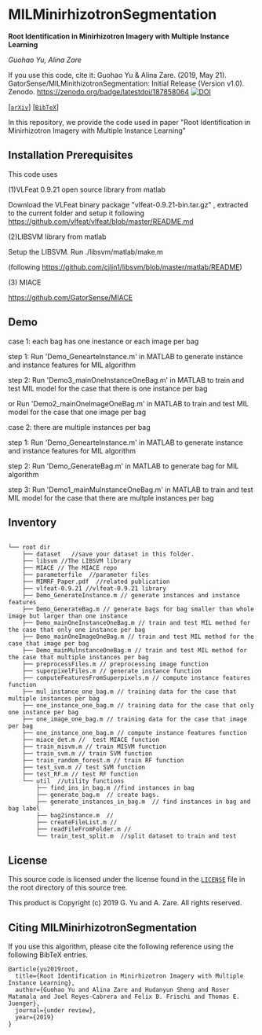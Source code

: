 # MILMinirhizotronSegmentation

**Root Identification in Minirhizotron Imagery with Multiple Instance Learning**

_Guohao Yu, Alina Zare_

If you use this code, cite it: Guohao Yu & Alina Zare. (2019, May 21). GatorSense/MILMinithizotronSegmentation: Initial Release (Version v1.0). Zenodo. https://zenodo.org/badge/latestdoi/187858064 [![DOI](https://zenodo.org/badge/187858064.svg)](https://zenodo.org/badge/latestdoi/187858064)

[[`arXiv`](https://arxiv.org/pdf/1903.03207.pdf)] [[`BibTeX`](#CitingMILMS)]

In this repository, we provide the code used in paper "Root Identification in Minirhizotron Imagery with Multiple Instance Learning"

## Installation Prerequisites

This code uses

(1)VLFeat 0.9.21 open source library from matlab

Download the VLFeat binary package "vlfeat-0.9.21-bin.tar.gz" , extracted to the current folder and setup it following  https://github.com/vlfeat/vlfeat/blob/master/README.md

(2)LIBSVM library from matlab

Setup the LIBSVM. Run ./libsvm/matlab/make.m 

(following https://github.com/cjlin1/libsvm/blob/master/matlab/README)

(3) MIACE

https://github.com/GatorSense/MIACE


## Demo
case 1: each bag has one inestance or each image per bag

step 1:
Run 'Demo_GenearteInstance.m' in MATLAB to generate instance and instance features for MIL algorithm

step 2:
Run 'Demo3_mainOneInstanceOneBag.m' in MATLAB to train and test MIL model for the case that there is one instance per bag

or Run 'Demo2_mainOneImageOneBag.m' in MATLAB to train and test MIL model for the case that one image per bag

case 2: there are multiple instances per bag

step 1:
Run 'Demo_GenearteInstance.m' in MATLAB to generate instance and instance features for MIL algorithm

step 2:
Run 'Demo_GenerateBag.m' in MATLAB to generate bag for MIL algorithm

step 3:
Run 'Demo1_mainMulnstanceOneBag.m' in MATLAB to train and test MIL model for the case that there are multple instances per bag

## Inventory
```

└── root dir
    ├── dataset   //save your dataset in this folder.
    ├── libsvm //The LIBSVM library
    ├── MIACE // The MIACE repo
    ├── parameterfile  //parameter files
    ├── MIMRF_Paper.pdf  //related publication
    ├── vlfeat-0.9.21 //vlfeat-0.9.21 library
    ├── Demo_GenerateInstance.m // generate instances and instance features
    ├── Demo_GenerateBag.m // generate bags for bag smaller than whole image but larger than one instance
    ├── Demo_mainOneInstanceOneBag.m // train and test MIL method for the case that only one instance per bag
    ├── Demo_mainOneImageOneBag.m // train and test MIL method for the case that image per bag
    ├── Demo_mainMulnstanceOneBag.m // train and test MIL method for the case that multiple instances per bag
    ├── preprocessFiles.m // preprocessing image function
    ├── superpixelFiles.m // generate instance function
    ├── computeFeaturesFromSuperpixels.m // compute instance features function
    ├── mul_instance_one_bag.m // training data for the case that multiple instances per bag
    ├── one_instance_one_bag.m // training data for the case that only one instance per bag
    ├── one_image_one_bag.m // training data for the case that image per bag
    ├── one_instance_one_bag.m // compute instance features function
    ├── miace_det.m //  test MIACE function
    ├── train_misvm.m // train MISVM function
    ├── train_svm.m // train SVM function
    ├── train_random_forest.m // train RF function
    ├── test_svm.m // test SVM function
    ├── test_RF.m // test RF function
    └── util  //utility functions   
        ├── find_ins_in_bag.m //find instances in bag
        ├── generate_bag.m  // create bags.
        ├── generate_instances_in_bag.m  // find instances in bag and bag label
        ├── bag2instance.m  //
        ├── createFileList.m //
        ├── readFileFromFolder.m //
        └── train_test_split.m  //split dataset to train and test

```
## License

This source code is licensed under the license found in the [`LICENSE`](LICENSE) file in the root directory of this source tree.

This product is Copyright (c) 2019 G. Yu and A. Zare. All rights reserved.

## <a name="CitingMILMS"></a>Citing MILMinirhizotronSegmentation

If you use this algorithm, please cite the following reference using the following BibTeX entries.
```
@article{yu2019root,
  title={Root Identification in Minirhizotron Imagery with Multiple Instance Learning},
  author={Guohao Yu and Alina Zare and Hudanyun Sheng and Roser Matamala and Joel Reyes-Cabrera and Felix B. Frischi and Thomas E. Juenger},
  journal={under review},
  year={2019}
}
```
